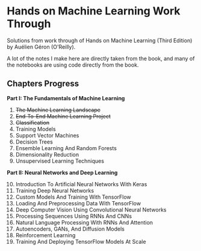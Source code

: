# Hands on Machine Learning Work Through

Solutions from work through of Hands on Machine Learning (Third Edition) by Auélien Géron (O'Reilly).

A lot of the notes I make here are directly taken from the book, and many of the notebooks are using code directly from the book.

## Chapters Progress

 **Part I: The Fundamentals of Machine Learning**

1. ~~The Machine Learning Landscape~~
2. ~~End-To-End Machine Learning Project~~
3. ~~Classification~~
4. Training Models
5. Support Vector Machines
6. Decision Trees
7. Ensemble Learning And Random Forests
8. Dimensionality Reduction
9. Unsupervised Learning Techniques

 **Part II: Neural Networks and Deep Learning**

10. Introduction To Artificial Neural Networks With Keras
11. Training Deep Neural Networks
12. Custom Models And Training With TensorFlow
13. Loading And Preprocessing Data With TensorFlow
14. Deep Computer Vision Using Convolutional Neural Networks
15. Processing Sequences Using RNNs And CNNs
16. Natural Language Processing With RNNs And Attention
17. Autoencoders, GANs, And Diffusion Models
18. Reinforcement Learning
19. Training And Deploying TensorFlow Models At Scale
